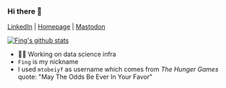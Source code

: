 ### Hi there 👋

[LinkedIn](https://www.linkedin.com/in/fing/) | [Homepage](https://imfing.com) | <a rel="me" href="https://mastodon.imfing.com/@xin">Mastodon</a>

[![Fing's github stats](https://github-readme-stats.vercel.app/api?username=imfing&show_icons=true&hide=["contribs","prs"])](https://github.com/imfing)

- 👨‍💻 Working on data science infra
- `Fing` is my nickname
- I used `mtobeiyf` as username which comes from *The Hunger Games* quote: "May The Odds Be Ever In Your Favor"

<!--
**imfing/imfing** is a ✨ _special_ ✨ repository because its `README.md` (this file) appears on your GitHub profile.

Here are some ideas to get you started:

- 🔭 I’m currently working on ...
- 🌱 I’m currently learning ...
- 👯 I’m looking to collaborate on ...
- 🤔 I’m looking for help with ...
- 💬 Ask me about ...
- 📫 How to reach me: ...
- 😄 Pronouns: ...
- ⚡ Fun fact: ...
-->
